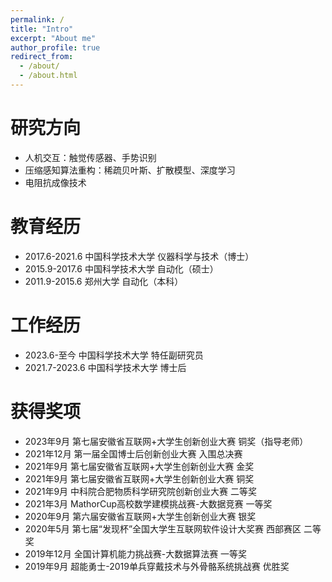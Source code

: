 ```yaml
---
permalink: /
title: "Intro"
excerpt: "About me"
author_profile: true
redirect_from: 
  - /about/
  - /about.html
---
```


研究方向
======
* 人机交互：触觉传感器、手势识别
* 压缩感知算法重构：稀疏贝叶斯、扩散模型、深度学习
* 电阻抗成像技术

教育经历
======
* 2017.6-2021.6 中国科学技术大学 仪器科学与技术（博士）
* 2015.9-2017.6 中国科学技术大学 自动化（硕士）
* 2011.9-2015.6 郑州大学 自动化（本科）

工作经历
======
* 2023.6-至今   中国科学技术大学 特任副研究员
* 2021.7-2023.6 中国科学技术大学 博士后

获得奖项
======
* 2023年9月  第七届安徽省互联网+大学生创新创业大赛  铜奖（指导老师）
* 2021年12月  第一届全国博士后创新创业大赛  入围总决赛
* 2021年9月  第七届安徽省互联网+大学生创新创业大赛  金奖
* 2021年9月  第七届安徽省互联网+大学生创新创业大赛  铜奖
* 2021年9月  中科院合肥物质科学研究院创新创业大赛  二等奖
* 2021年3月 MathorCup高校数学建模挑战赛-大数据竞赛  一等奖
* 2020年9月  第六届安徽省互联网+大学生创新创业大赛  银奖
* 2020年5月 第七届“发现杯”全国大学生互联网软件设计大奖赛 西部赛区 二等奖
* 2019年12月 全国计算机能力挑战赛-大数据算法赛  一等奖  
* 2019年9月  超能勇士-2019单兵穿戴技术与外骨骼系统挑战赛 优胜奖


